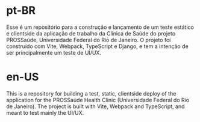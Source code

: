 # pt-BR

Esse é um repositório para a construção e lançamento de um teste estático e clientside da aplicação de trabalho da Clínica de Saúde do projeto PROSSaúde, Universidade Federal do Rio de Janeiro.
O projeto foi construído com Vite, Webpack, TypeScript e Django, e tem a intenção de ser principalmente um teste de UI/UX.

# en-US

This is a repository for building a test, static, clientside deploy of the application for the PROSSaúde Health Clinic (Universidade Federal do Rio de Janeiro).
The project is built with Vite, Webpack and TypeScript, and meant to test mainly the UI/UX.
